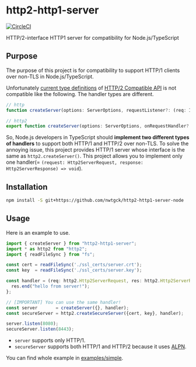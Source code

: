# http2-http1-server
[![CircleCI](https://circleci.com/gh/nwtgck/http2-http1-server-node.svg?style=shield)](https://circleci.com/gh/nwtgck/http2-http1-server-node)

HTTP/2-interface HTTP1 server for compatibility for Node.js/TypeScript

## Purpose

The purpose of this project is for compatibility to support HTTP/1 clients over non-TLS in Node.js/TypeScript.

Unfortunately [current type definitions](https://github.com/DefinitelyTyped/DefinitelyTyped/tree/a642ee239c2992dd1ca45a1a0baeaa4169f374cd) of [HTTP/2 Compatible API](https://nodejs.org/api/http2.html#http2_compatibility_api) is not compatible like the following. The handler types are different.

```ts
// http
function createServer(options: ServerOptions, requestListener?: (req: IncomingMessage, res: ServerResponse) => void): Server;
```

```ts
// http2
export function createServer(options: ServerOptions, onRequestHandler?: (request: Http2ServerRequest, response: Http2ServerResponse) => void): Http2Server;
```

So, Node.js developers in TypeScript should **implement two different types of handlers** to support both HTTP/1 and HTTP/2 over non-TLS.
To solve the annoying issue, this project provides HTTP/1 server whose interface is the same as `http2.createServer()`. This project allows you to implement only one handler(= `(request: Http2ServerRequest, response: Http2ServerResponse) => void`).

## Installation

```bash
npm install -S git+https://github.com/nwtgck/http2-http1-server-node
```

## Usage

Here is an example to use.

```ts
import { createServer } from "http2-http1-server";
import * as http2 from "http2";
import { readFileSync } from "fs";

const cert = readFileSync('./ssl_certs/server.crt');
const key  = readFileSync('./ssl_certs/server.key');

const handler = (req: http2.Http2ServerRequest, res: http2.Http2ServerResponse) => {
  res.end("hello from server!");
};

// [IMPORTANT] You can use the same handler!
const server       = createServer({}, handler);
const secureServer = http2.createSecureServer({cert, key}, handler);

server.listen(8080);
secureServer.listen(8443);
```

* `server` supports only HTTP/1.
* `secureServer` supports both HTTP/1 and HTTP/2 because it uses [ALPN](https://nodejs.org/api/http2.html#http2_alpn_negotiation).

You can find whole example in [examples/simple](examples/simple).
